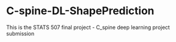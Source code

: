 # C-spine-DL-ShapePrediction
This is the STATS 507 final project - C_spine deep learning project submission
